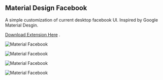 ## Material Design Facebook

A simple customization of current desktop facebook UI. Inspired by Google Material Desgin.

[Download Extension Here](https://chrome.google.com/webstore/detail/ioikkkpackemjofjcimffddokchpdpge)
.


![Material Facebook](https://github.com/Arif-un/Chrome-Extention--Material-Facebook/blob/master/img/1400.png?raw=true "Material Design Facebook")

![Material Facebook](https://github.com/Arif-un/Chrome-Extention--Material-Facebook/blob/master/img/920.png?raw=true "Material Design Facebook")

![Material Facebook](https://github.com/Arif-un/Chrome-Extention--Material-Facebook/blob/master/img/logo.jpg?raw=true "Material Design Facebook")

![Material Facebook](https://github.com/Arif-un/Chrome-Extention--Material-Facebook/blob/master/img/scrn.jpg?raw=true "Material Design Facebook")
